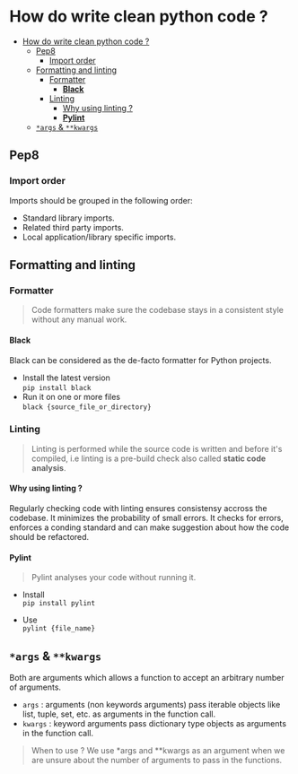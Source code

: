 # How do write clean python code ? 

- [How do write clean python code ?](#how-do-write-clean-python-code-)
  - [Pep8](#pep8)
    - [Import order](#import-order)
  - [Formatting and linting](#formatting-and-linting)
    - [Formatter](#formatter)
      - [**Black**](#black)
    - [Linting](#linting)
      - [Why using linting ?](#why-using-linting-)
      - [**Pylint**](#pylint)
  - [`*args` \& `**kwargs`](#args--kwargs)



## Pep8

### Import order 
Imports should be grouped in the following order:

- Standard library imports.
- Related third party imports.
- Local application/library specific imports.

## Formatting and linting

### Formatter

> Code formatters make sure the codebase stays in a consistent style without any manual work. 

#### **Black**
Black can be considered as the de-facto formatter for Python projects. 

  - Install the latest version   
  `pip install black`
  - Run it on one or more files  
   `black {source_file_or_directory}`
    
### Linting

> Linting is performed while the source code is written and before it's compiled, i.e linting is a pre-build check also called **static code analysis**. 

#### Why using linting ?
Regularly checking code with linting ensures consistensy accross the codebase. It minimizes the probability of small errors. 
It checks for errors, enforces a conding standard and can make suggestion about how the code should be refactored.


#### **Pylint**
> Pylint analyses your code without running it. 

- Install  
`pip install pylint`

- Use  
`pylint {file_name}`

## `*args` & `**kwargs`
Both are arguments which allows a function to accept an arbitrary number of arguments.

- `args` : arguments (non keywords arguments)
pass iterable objects like list, tuple, set, etc. as arguments in the function call.
- `kwargs` : keyword arguments
pass dictionary type objects as arguments in the function call.

> When to use ? We use *args and **kwargs as an argument when we are unsure about the number of arguments to pass in the functions.